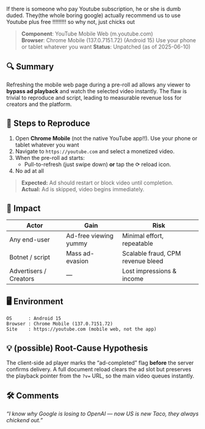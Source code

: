 If there is someone who pay Youtube subscription, he or she is dumb duded.
They(the whole boring google) actually recommend us to use Youtube plus free !!!!!!!!!
so why not, just chicks out 

> **Component**: YouTube Mobile Web (m.youtube.com)  
> **Browser**: Chrome Mobile (137.0.7151.72) (Android 15) Use your phone or tablet whatever you want
> **Status**: Unpatched (as of 2025-06-10)

## 🔍 Summary
Refreshing the mobile web page during a pre-roll ad allows any viewer to **bypass ad playback** and watch the selected video instantly. The flaw is trivial to reproduce and script, leading to measurable revenue loss for creators and the platform.

## 🧪 Steps to Reproduce
1. Open **Chrome Mobile** (not the native YouTube app!!). Use your phone or tablet whatever you want
2. Navigate to `https://youtube.com` and select a monetized video.  
3. When the pre-roll ad starts:  
   - Pull-to-refresh (just swipe down) **or** tap the ⟳ reload icon.  
4. No ad at all

> **Expected:** Ad should restart or block video until completion.  
> **Actual:** Ad is skipped, video begins immediately.

## 🎯 Impact
| Actor                  | Gain                  | Risk                              |
| ---------------------- | --------------------- | --------------------------------- |
| Any end-user           | Ad-free viewing yummy | Minimal effort, repeatable        |
| Botnet / script        | Mass ad-evasion       | Scalable fraud, CPM revenue bleed |
| Advertisers / Creators | —                     | Lost impressions & income         |

## 🖥️ Environment
```text
OS      : Android 15  
Browser : Chrome Mobile (137.0.7151.72)  
Site    : https://youtube.com (mobile web, not the app)  
````


## 💡 (possible) Root-Cause Hypothesis

The client-side ad player marks the “ad-completed” flag **before** the server confirms delivery. A full document reload clears the ad slot but preserves the playback pointer from the `?v=` URL, so the main video queues instantly.

## 🛠️ Comments 

_“I know why Google is losing to OpenAI — now US is new Taco, they always chickend out.”_

